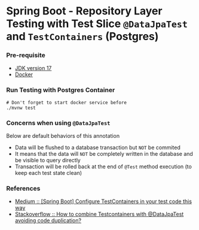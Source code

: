 # Spring Boot - Repository Layer Testing with Test Slice `@DataJpaTest` and `TestContainers` (Postgres)

### Pre-requisite

- [JDK version 17](https://openjdk.org/)
- [Docker](https://www.docker.com/)

### Run Testing with Postgres Container

```shell
# Don't forget to start docker service before
./mvnw test
```

### Concerns when using `@DataJpaTest`

Below are default behaviors of this annotation

- Data will be flushed to a database transaction but `NOT` be commited
- It means that the data will `NOT` be completely written in the database and be visible to query directly
- Transaction will be rolled back at the end of `@Test` method execution (to keep each test state clean)

### References

- [Medium :: [Spring Boot] Configure TestContainers in your test code this way](https://jskim1991.medium.com/spring-boot-configure-testcontainers-in-your-test-code-this-way-417b221e55b)
- [Stackoverflow :: How to combine Testcontainers with @DataJpaTest avoiding code duplication?](https://stackoverflow.com/questions/68602204/how-to-combine-testcontainers-with-datajpatest-avoiding-code-duplication)